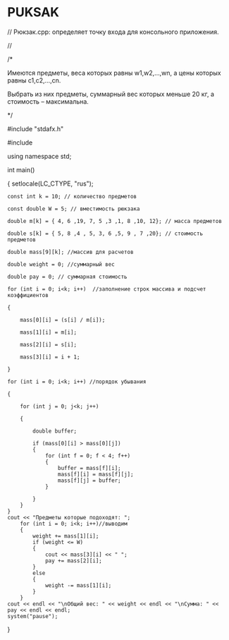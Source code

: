# PUKSAK

// Рюкзак.cpp: определяет точку входа для консольного приложения.

//

/*

Имеются предметы, веса которых равны w1,w2,…,wn, а цены которых равны c1,c2,…,cn. 

Выбрать из них предметы, суммарный вес которых меньше 20 кг, а стоимость – максимальна.

*/

#include "stdafx.h"

#include <iostream> 

using namespace std;
 
int main()

{
    setlocale(LC_CTYPE, "rus");
    
    const int k = 10; // количество предметов
    
    const double W = 5; // вместимость рюкзака
    
    double m[k] = { 4, 6 ,19, 7, 5 ,3 ,1, 8 ,10, 12}; // масса предметов
    
    double s[k] = { 5, 8 ,4 , 5, 3, 6 ,5, 9 , 7 ,20}; // стоимость предметов
    
    double mass[9][k]; //массив для расчетов
    
    double weight = 0; //суммарный вес 
    
    double pay = 0; // суммарная стоимость
    
    for (int i = 0; i<k; i++)  //заполнение строк массива и подсчет коэффициентов
    
    {
    
        mass[0][i] = (s[i] / m[i]);
        
        mass[1][i] = m[i];
        
        mass[2][i] = s[i];
        
        mass[3][i] = i + 1;
        
    }
    
    for (int i = 0; i<k; i++) //порядок убывания
    
    {
    
        for (int j = 0; j<k; j++)
        
        {
        
            double buffer;
            
            if (mass[0][i] > mass[0][j])
            {
                for (int f = 0; f < 4; f++)
                {
                    buffer = mass[f][i];
                    mass[f][i] = mass[f][j];
                    mass[f][j] = buffer;
                }
                
            }
        }
    }
    cout << "Предметы которые подоходят: ";
        for (int i = 0; i<k; i++)//выводим
        {
            weight += mass[1][i];
            if (weight <= W)
            {
                cout << mass[3][i] << " ";
                pay += mass[2][i];
            }
            else
            {
                weight -= mass[1][i];
            }
        }
    cout << endl << "\nОбщий вес: " << weight << endl << "\nСумма: " << pay << endl << endl;
    system("pause");
}
